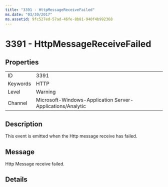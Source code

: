 ```yaml
---
title: "3391 - HttpMessageReceiveFailed"
ms.date: "03/30/2017"
ms.assetid: 9fc527ed-57ad-46fe-8b81-940f4b992368
---
```

# 3391 - HttpMessageReceiveFailed
## Properties  
  
|||  
|-|-|  
|ID|3391|  
|Keywords|HTTP|  
|Level|Warning|  
|Channel|Microsoft-Windows-Application Server-Applications/Analytic|  
  
## Description  
 This event is emitted when the Http message receive has failed.  
  
## Message  
 Http Message receive failed.  
  
## Details
